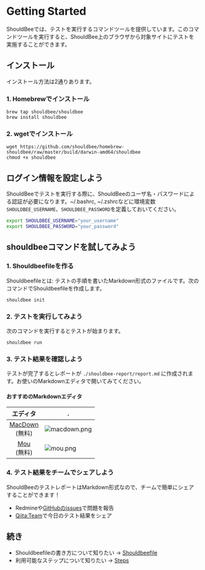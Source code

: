 # Getting Started

ShouldBeeでは、テストを実行するコマンドツールを提供しています。このコマンドツールを実行すると、ShouldBee上のブラウザから対象サイトにテストを実施することができます。

## インストール

インストール方法は2通りあります。

### 1. Homebrewでインストール

```
brew tap shouldbee/shouldbee
brew install shouldbee
```

### 2. wgetでインストール

```
wget https://github.com/shouldbee/homebrew-shouldbee/raw/master/build/darwin-amd64/shouldbee
chmod +x shouldbee
```

## ログイン情報を設定しよう

ShouldBeeでテストを実行する際に、ShouldBeeのユーザ名・パスワードによる認証が必要になります。~/.bashrc, ~/.zshrcなどに環境変数 `SHOULDBEE_USERNAME`、`SHOULDBEE_PASSWORD`を定義しておいてください。

```bash
export SHOULDBEE_USERNAME="your_username"
export SHOULDBEE_PASSWORD="your_password"
```


## shouldbeeコマンドを試してみよう



### 1. Shouldbeefileを作る

Shouldbeefileとは: テストの手順を書いたMarkdown形式のファイルです。次のコマンドでShouldbeefileを作成します。

```
shouldbee init
```

### 2. テストを実行してみよう

次のコマンドを実行するとテストが始まります。

```
shouldbee run
```

### 3. テスト結果を確認しよう

テストが完了するとレポートが `./shouldbee-report/report.md` に作成されます。お使いのMarkdownエディタで開いてみてください。

#### おすすめのMarkdownエディタ

エディタ | .
:-------:|----
[MacDown]<br>(無料) | ![macdown.png]
[Mou]<br>(無料) | ![mou.png]

[Mou]: http://mouapp.com/ 
[MacDown]: http://macdown.uranusjr.com/

[mou.png]: https://github.com/shouldbee/shouldbee/raw/master/images/mou.png
[macdown.png]: https://github.com/shouldbee/shouldbee/raw/master/images/macdown.png


### 4. テスト結果をチームでシェアしよう

ShouldBeeのテストレポートはMarkdown形式なので、チームで簡単にシェアすることができます！

* Redmineや[GitHubのissues]で問題を報告
* [Qiita:Team]で今日のテスト結果をシェア

## 続き

* Shouldbeefileの書き方について知りたい → [Shouldbeefile]
* 利用可能なステップについて知りたい → [Steps]

[Shouldbeefile]: https://github.com/shouldbee/shouldbee/blob/master/shouldbeefile.md
[Steps]: https://github.com/shouldbee/shouldbee/blob/master/steps.md
[Qiita:Team]: https://teams.qiita.com/
[GitHubのissues]: https://github.com/
